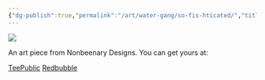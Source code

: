 ```yaml
---
{"dg-publish":true,"permalink":"/art/water-gang/so-fis-hticated/","title":"SoFISHticated","tags":["Art","Sharks and Dolphins"]}
---
```



![](https://baserow-media.ams3.digitaloceanspaces.com/user_files/wYC7VweBDUu7GhTAHNayBKls3FqiUG92_346bdf4b571ddf7fd6f93e0a9f9760ff04da08f7a13a1398fdbeb02eb9dd4885.png)

An art piece from Nonbeenary Designs. You can get yours at:

[TeePublic]()
[Redbubble]()
